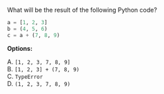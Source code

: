 What will be the result of the following Python code?

```python
a = [1, 2, 3]
b = (4, 5, 6)
c = a + (7, 8, 9)
```

**Options:**

A. `[1, 2, 3, 7, 8, 9]`  
B. `[1, 2, 3] + (7, 8, 9)`  
C. `TypeError`  
D. `(1, 2, 3, 7, 8, 9)`

<!--
**Answer:** C

**Explanation:**
The code attempts to concatenate a list `a` with a tuple `(7, 8, 9)` using the `+` operator. Lists and tuples cannot be directly concatenated in this manner, which results in a `TypeError`. To avoid this error, you would need to convert the tuple to a list or the list to a tuple before concatenation.
-->